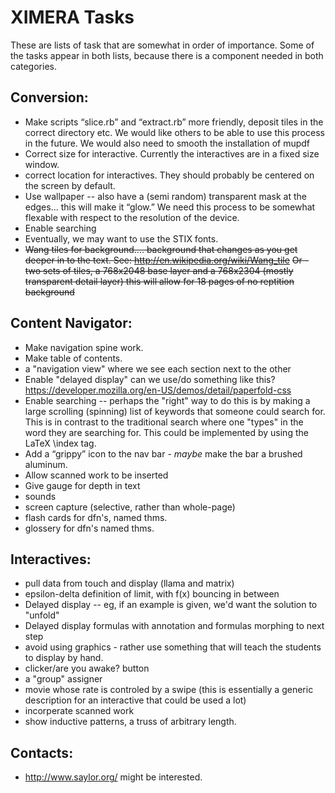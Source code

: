 XIMERA Tasks
============

These are lists of task that are somewhat in order of importance. Some of the tasks appear in both lists, because there is a component needed in both 
categories.

Conversion:
-----------
* Make scripts “slice.rb” and “extract.rb” more friendly, deposit tiles in the correct directory etc. We would like others to be able to use this process in the future. We would also need to smooth the installation of mupdf
* Correct size for interactive. Currently the interactives are in a fixed size window.
* correct location for interactives. They should probably be centered on the screen by default. 
* Use wallpaper -- also have a (semi random) transparent mask at the edges... this will make it “glow.” We need this process to be somewhat flexable with respect to the resolution of the device. 
* Enable searching
* Eventually, we may want to use the STIX fonts. 
* ~~Wang tiles for background.... background that changes as you get deeper in to the text. See: http://en.wikipedia.org/wiki/Wang_tile~~
  ~~Or - two sets of tiles, a 768x2048 base layer and a 768x2304 (mostly transparent detail layer) this will allow for 18 pages of no reptition background~~

Content Navigator:
------------------
* Make navigation spine work.
* Make table of contents.
* a "navigation view" where we see each section next to the other
* Enable "delayed display" can we use/do something like this? 
  https://developer.mozilla.org/en-US/demos/detail/paperfold-css
* Enable searching -- perhaps the "right" way to do this is by making a large 
  scrolling (spinning) list of keywords that someone could search for. This is 
  in contrast to the traditional search where one "types" in the word they are 
  searching for. This could be implemented by using the LaTeX \index tag. 
* Add a “grippy” icon to the nav bar - *maybe* make the bar a brushed aluminum.
* Allow scanned work to be inserted
* Give gauge for depth in text
* sounds
* screen capture (selective, rather than whole-page)
* flash cards for dfn's, named thms.
* glossery for dfn's named thms.


Interactives:
-------------
* pull data from touch and display (llama and matrix)
* epsilon-delta definition of limit, with f(x) bouncing in between
* Delayed display -- eg, if an example is given, we'd want the solution to "unfold"
* Delayed display formulas with annotation and formulas morphing to next step
* avoid using graphics - rather use something that will teach the students to display by hand.
* clicker/are you awake? button
* a "group" assigner
* movie whose rate is controled by a swipe (this is essentially a generic description for an interactive that could be used a lot)
* incorperate scanned work
* show inductive patterns, a truss of arbitrary length.

Contacts:
---------
* http://www.saylor.org/ might be interested.
